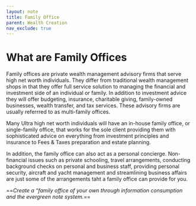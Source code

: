 ```yaml
---
layout: note
title: Family Office
parent: Wealth Creation
nav_exclude: true
---
```


# What are Family Offices
Family offices are private wealth management advisory firms that serve high net worth individuals. They differ from traditional wealth management shops in that they offer full service solution to managing the financial and investment side of an individual or family. In addition to investment advice they will offer budgeting, insurance, charitable giving, family-owned businesses, wealth transfer, and tax services. These advisory firms are usually referrred to as multi-family offices.

Many Ultra high net worth individuals will have an in-house family office, or single-family office, that works for the sole client providing them with sophisticated advice on everything from investment principles and insurance to Fees & Taxes preparation and estate planning.

In addition, the family office can also act as a personal concierge. Non-financial issues such as private schooling, travel arrangements, conducting background checks on personal and business staff, providing personal security, aircraft and yacht management and streamlining business affairs are just some of the arrangements taht a family office can provide for you.

==_Create a “family office of your own through information consumption and the evergreen note system._==